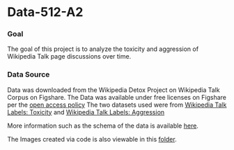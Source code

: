 # Data-512-A2

### Goal
The goal of this project is to analyze the toxicity and aggression of Wikipedia Talk page discussions over time.

### Data Source
Data was downloaded from the Wikipedia Detox Project on Wikipedia Talk Corpus on Figshare.  The Data was available under free licenses on Figshare per the [open access policy](https://foundation.wikimedia.org/wiki/Open_access_policy)
The two datasets used were from [Wikipedia Talk Labels: Toxicity](https://figshare.com/articles/dataset/Wikipedia_Talk_Labels_Toxicity/4563973) and [Wikipedia Talk Labels: Aggression](https://figshare.com/articles/dataset/Wikipedia_Talk_Labels_Aggression/4267550)

More information such as the schema of the data is available [here](https://meta.wikimedia.org/wiki/Research:Detox/Data_Release).




The Images created via code is also viewable in this [folder](https://github.com/jameslee0920/data-512/tree/main/data-512-a2/Figures).  
